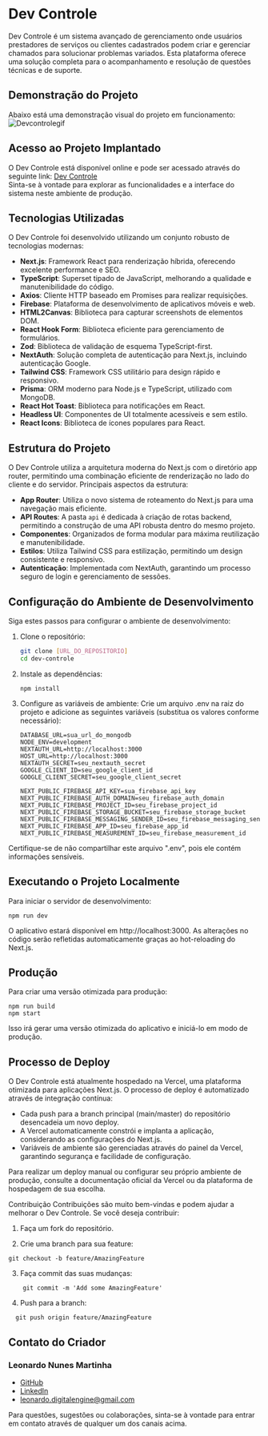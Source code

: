 # Dev Controle

Dev Controle é um sistema avançado de gerenciamento onde usuários prestadores de serviços ou clientes cadastrados podem criar e gerenciar chamados para solucionar problemas variados. Esta plataforma oferece uma solução completa para o acompanhamento e resolução de questões técnicas e de suporte.

## Demonstração do Projeto
Abaixo está uma demonstração visual do projeto em funcionamento:  
![Devcontrolegif](https://github.com/LeoNzZ7/Dev-Controle/blob/master/dev-controle.gif)

## Acesso ao Projeto Implantado
O Dev Controle está disponível online e pode ser acessado através do seguinte link:  [Dev Controle](https://dev-controle-orcin.vercel.app/)  
Sinta-se à vontade para explorar as funcionalidades e a interface do sistema neste ambiente de produção.

## Tecnologias Utilizadas
O Dev Controle foi desenvolvido utilizando um conjunto robusto de tecnologias modernas:
- **Next.js**: Framework React para renderização híbrida, oferecendo excelente performance e SEO.
- **TypeScript**: Superset tipado de JavaScript, melhorando a qualidade e manutenibilidade do código.
- **Axios**: Cliente HTTP baseado em Promises para realizar requisições.
- **Firebase**: Plataforma de desenvolvimento de aplicativos móveis e web.
- **HTML2Canvas**: Biblioteca para capturar screenshots de elementos DOM.
- **React Hook Form**: Biblioteca eficiente para gerenciamento de formulários.
- **Zod**: Biblioteca de validação de esquema TypeScript-first.
- **NextAuth**: Solução completa de autenticação para Next.js, incluindo autenticação Google.
- **Tailwind CSS**: Framework CSS utilitário para design rápido e responsivo.
- **Prisma**: ORM moderno para Node.js e TypeScript, utilizado com MongoDB.
- **React Hot Toast**: Biblioteca para notificações em React.
- **Headless UI**: Componentes de UI totalmente acessíveis e sem estilo.
- **React Icons**: Biblioteca de ícones populares para React.

## Estrutura do Projeto
O Dev Controle utiliza a arquitetura moderna do Next.js com o diretório app router, permitindo uma combinação eficiente de renderização no lado do cliente e do servidor. Principais aspectos da estrutura:
- **App Router**: Utiliza o novo sistema de roteamento do Next.js para uma navegação mais eficiente.
- **API Routes**: A pasta `api` é dedicada à criação de rotas backend, permitindo a construção de uma API robusta dentro do mesmo projeto.
- **Componentes**: Organizados de forma modular para máxima reutilização e manutenibilidade.
- **Estilos**: Utiliza Tailwind CSS para estilização, permitindo um design consistente e responsivo.
- **Autenticação**: Implementada com NextAuth, garantindo um processo seguro de login e gerenciamento de sessões.

## Configuração do Ambiente de Desenvolvimento
Siga estes passos para configurar o ambiente de desenvolvimento:

1. Clone o repositório:
   ```bash
   git clone [URL_DO_REPOSITORIO]
   cd dev-controle
2. Instale as dependências:

    ```
    npm install
3. Configure as variáveis de ambiente: Crie um arquivo .env na raiz do projeto e adicione as seguintes variáveis (substitua os valores conforme necessário):    
    ```
    DATABASE_URL=sua_url_do_mongodb
    NODE_ENV=development
    NEXTAUTH_URL=http://localhost:3000
    HOST_URL=http://localhost:3000
    NEXTAUTH_SECRET=seu_nextauth_secret
    GOOGLE_CLIENT_ID=seu_google_client_id
    GOOGLE_CLIENT_SECRET=seu_google_client_secret

    NEXT_PUBLIC_FIREBASE_API_KEY=sua_firebase_api_key
    NEXT_PUBLIC_FIREBASE_AUTH_DOMAIN=seu_firebase_auth_domain
    NEXT_PUBLIC_FIREBASE_PROJECT_ID=seu_firebase_project_id
    NEXT_PUBLIC_FIREBASE_STORAGE_BUCKET=seu_firebase_storage_bucket
    NEXT_PUBLIC_FIREBASE_MESSAGING_SENDER_ID=seu_firebase_messaging_sender_id
    NEXT_PUBLIC_FIREBASE_APP_ID=seu_firebase_app_id
    NEXT_PUBLIC_FIREBASE_MEASUREMENT_ID=seu_firebase_measurement_id
Certifique-se de não compartilhar este arquivo ".env", pois ele contém informações sensíveis.

## Executando o Projeto Localmente
Para iniciar o servidor de desenvolvimento:

    npm run dev

O aplicativo estará disponível em http://localhost:3000. As alterações no código serão refletidas automaticamente graças ao hot-reloading do Next.js.

## Produção
Para criar uma versão otimizada para produção:
    
    npm run build
    npm start

Isso irá gerar uma versão otimizada do aplicativo e iniciá-lo em modo de produção.

## Processo de Deploy

O Dev Controle está atualmente hospedado na Vercel, uma plataforma otimizada para aplicações Next.js. O processo de deploy é automatizado através de integração contínua:

- Cada push para a branch principal (main/master) do repositório desencadeia um novo deploy.
- A Vercel automaticamente constrói e implanta a aplicação, considerando as configurações do Next.js.
- Variáveis de ambiente são gerenciadas através do painel da Vercel, garantindo segurança e facilidade de configuração.

Para realizar um deploy manual ou configurar seu próprio ambiente de produção, consulte a documentação oficial da Vercel ou da plataforma de hospedagem de sua escolha.

Contribuição
Contribuições são muito bem-vindas e podem ajudar a melhorar o Dev Controle. Se você deseja contribuir:

1. Faça um fork do repositório.

2. Crie uma branch para sua feature: 

  ```
  git checkout -b feature/AmazingFeature
  ```
3. Faça commit das suas mudanças:

```
    git commit -m 'Add some AmazingFeature'
```
4. Push para a branch:

```
  git push origin feature/AmazingFeature
```

## Contato do Criador
### Leonardo Nunes Martinha

- <a href="https://github.com/LeoNzZ7" >GitHub<a/>
- <a href="https://www.linkedin.com/in/leonardo-nunes-martinha/">LinkedIn<a/>
- leonardo.digitalengine@gmail.com

Para questões, sugestões ou colaborações, sinta-se à vontade para entrar em contato através de qualquer um dos canais acima.
